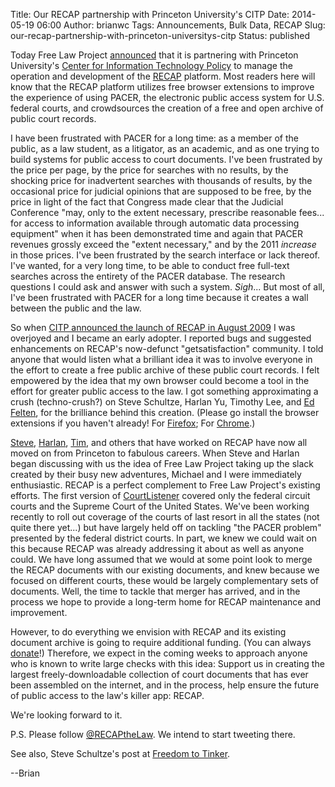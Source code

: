 Title: Our RECAP partnership with Princeton University's CITP
Date: 2014-05-19 06:00
Author: brianwc
Tags: Announcements, Bulk Data, RECAP
Slug: our-recap-partnership-with-princeton-universitys-citp
Status: published

Today Free Law Project [announced](http://www.prlog.org/12324795) that
it is partnering with Princeton University's [Center for Information
Technology Policy](https://citp.princeton.edu/) to manage the operation
and development of the [RECAP](https://www.recapthelaw.org/) platform.
Most readers here will know that the RECAP platform utilizes free
browser extensions to improve the experience of using PACER, the
electronic public access system for U.S. federal courts, and
crowdsources the creation of a free and open archive of public court
records.

I have been frustrated with PACER for a long time: as a member of the
public, as a law student, as a litigator, as an academic, and as one
trying to build systems for public access to court documents. I've been
frustrated by the price per page, by the price for searches with no
results, by the shocking price for inadvertent searches with thousands
of results, by the occasional price for judicial opinions that are
supposed to be free, by the price in light of the fact that Congress
made clear that the Judicial Conference "may, only to the extent
necessary, prescribe reasonable fees... for access to information
available through automatic data processing equipment" when it has been
demonstrated time and again that PACER revenues grossly exceed the
"extent necessary," and by the 2011 *increase* in those prices. I've
been frustrated by the search interface or lack thereof. I've wanted,
for a very long time, to be able to conduct free full-text searches
across the entirety of the PACER database. The research questions I
could ask and answer with such a system. *Sigh*... But most of all, I've
been frustrated with PACER for a long time because it creates a wall
between the public and the law.

So when [CITP announced the launch of RECAP in August
2009](https://www.recapthelaw.org/2009/08/14/welcome/) I was overjoyed
and I became an early adopter. I reported bugs and suggested
enhancements on RECAP's now-defunct "getsatisfaction" community. I told
anyone that would listen what a brilliant idea it was to involve
everyone in the effort to create a free public archive of these public
court records. I felt empowered by the idea that my own browser could
become a tool in the effort for greater public access to the law. I got
something approximating a crush (techno-crush?) on Steve Schultze,
Harlan Yu, Timothy Lee, and [Ed
Felten](https://freedom-to-tinker.com/blog/author/felten/), for the
brilliance behind this creation. (Please go install the browser
extensions if you haven't already! For
[Firefox](https://addons.mozilla.org/firefox/downloads/file/201452/recap-0.9.1-fx.xpi);
For
[Chrome](https://chrome.google.com/webstore/detail/recap/oiillickanjlaeghobeeknbddaonmjnc).)

[Steve](https://twitter.com/sjschultze),
[Harlan](http://www.robinsonyu.com/),
[Tim](http://www.vox.com/authors/timothy-b-lee), and others that have
worked on RECAP have now all moved on from Princeton to fabulous
careers. When Steve and Harlan began discussing with us the idea of Free
Law Project taking up the slack created by their busy new adventures,
Michael and I were immediately enthusiastic. RECAP is a perfect
complement to Free Law Project's existing efforts. The first version of
[CourtListener](https://courtlistener.com) covered only the federal
circuit courts and the Supreme Court of the United States. We've been
working recently to roll out coverage of the courts of last resort in
all the states (not quite there yet...) but have largely held off on
tackling "the PACER problem" presented by the federal district courts.
In part, we knew we could wait on this because RECAP was already
addressing it about as well as anyone could. We have long assumed that
we would at some point look to merge the RECAP documents with our
existing documents, and knew because we focused on different courts,
these would be largely complementary sets of documents. Well, the time
to tackle that merger has arrived, and in the process we hope to provide
a long-term home for RECAP maintenance and improvement.

However, to do everything we envision with RECAP and its existing
document archive is going to require additional funding. (You can always
[donate](https://www.courtlistener.com/donate/)!) Therefore, we expect
in the coming weeks to approach anyone who is known to write large
checks with this idea: Support us in creating the largest
freely-downloadable collection of court documents that has ever been
assembled on the internet, and in the process, help ensure the future of
public access to the law's killer app: RECAP.

We're looking forward to it.

P.S. Please follow [@RECAPtheLaw](http://twitter.com/recapthelaw). We
intend to start tweeting there.

See also, Steve Schultze's post at [Freedom to
Tinker](https://freedom-to-tinker.com/blog/sjs/free-law-project-partnering-in-stewardship-of-recap/).

--Brian


